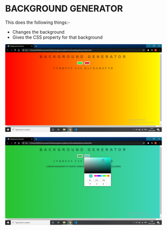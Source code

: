 # BACKGROUND GENERATOR

This does the following things:-
* Changes the background
*  Gives the CSS property for that background


![](https://github.com/Asrasadik/Asrasadik.github.io/blob/master/images/Screenshot%20(583).png) 


![](https://github.com/Asrasadik/Asrasadik.github.io/blob/master/images/Screenshot%20(585).png)
